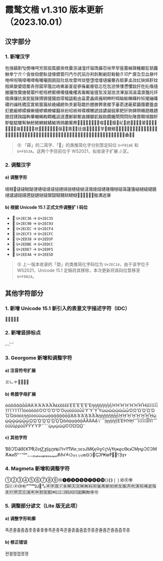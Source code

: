 # 霞鹜文楷 v1.310 版本更新（2023.10.01）

## 汉字部分

### 1. 新增汉字

㐌㑗㒹㔐㔕㔢㖦㗁㝑㞓㨫㩜㩵㬰㭠㯱㳽㶆㶈㶥㻞㻽㿚䂖䃿䍐䍑䔲䕒䗫䠕䡭䡾䢀䢁䨺䱀丵亇亣亽侌侳俲俷倝偼儫儮兿冃冎冭凥凨刅刾剆剸剻劎匑匔卪卭厃厡厹厺厽叄吀咃哰唲嗃噑噣噿嚸囄囇囦囻囼圱坁坆垔埁埮墍墯墵壃壝壧壨壵壾夣奌妀妅妜姀姧姾娹媍媻嫢嬑嬮孨孮寙寜尶岀岉岪崣嵏嵸嵾嶊嶻廥彽忈忔忥惉愥慺懘戄戠扜扢抋揝摓擜攦攺斄旝朁朤枔柅榙橪檿櫋櫡櫣欃欔歬歶毈毞氁氜洝淈湁溔滭潊澙澬灀灂灎灹炋煼熿燫犺狊狔狿猍猼獂獌獦玈瑹瓡瓥甀甶畗畟畾瘑瘣眀眒眝眲睔睮瞚瞱矝矨矲磞磼礸礿禴秏穚窋窴箾篃簬絯絻繘纞缹羙翣聐聸肣腲膫臩臮艐芓菙萮蒁蕝蕠蘛蘟蘷虀虙虰蛫蜄蝍蝚螑螹蟃蟉蟜蟟蠗蠽衭衯袑裖裶褋襥觽諕諩譨譺谽豖豝豻豿貏賏贕趐趡趫跇跮踕踘蹹軥輂輣輵輷轊轞逌逳邍鄛鄡鄪酓醳釂釠鋘鍧鐈鑨閛閜閰阰陼霣韅頄餟馯馿駹騉騕髾魶魾鯃鰅鰬鱊鱋鳷鵕鷛鸗麃𠀃𠄢𠆣𠐵𠔾𠙴𠜅𠠄𠺕𠾖𡍼𡚱𡟚𡦼𡴭𡵉𢌞𢙝𢨋𢩳𢬂𣁦𣅃𣎷𣙗𣱶𤆂𤏰𤝌𤟥𤰉𤴥𤵒𥘞𥘪𥘽𥙑𥧑𥰫𥾆𥿮𦤶𦬸𦳯𦻕𧈢𧉾𧶠𨊰𨊸𨑳𨘻𨙨𨚍𨩐𨱄𨷈𩇫𩨜𩴾𩻸𪚥𪣈𪫆𪮖𪯈𪱶𫍚𫎬𫏋𫓱𫘥𫚐𫚪𫛟𫞗𫞚𫞛𫞝𫠃𫤭𫦳𫧃𫧇𫧿𫭲𫰆𫶬𫹵𬁟𬑽𬓠𬔳𬘖𬡂𬳳𬽥𭙕𭴈𭷔𭻾𮀎𮇘𮱣𮱻𰁼𰒼𰓊𰓬𰗜𰠨𰦜𰬸𰮤𰰟𰰬𰹷𰽢𰽦𱁬𱇝𱇾

> ㊟ 「薛」的二简字、「𪀋」的类推简化字分别暂定码位 `U+F01AE` 和 `U+F053A`。这两个字目前位于 WS2021，拟收录于扩展 J 区。

### 2. 调整汉字

#### a) 调整字形

樈糡𧿬㒓䃮䡵䭔僆嗹噠塳墶搥摙撻撾槤橽檛澾瀡熢燵璉璡瓍瞇磓簻籧籩縋縺繨繾膸褳譴讁躂躚遰鎹鏈鐩鐽闥靆韃韆餸鰱鱁𡂫𦟪𧬪𨑮𨒒𨔿𩺬瀳逬㝩

#### b) 根据 Unicode 15.1 正式文件调整扩 I 码位

- 𮰵 `U+2EC36` -> `U+2EC35`
- 𮲓 `U+2EC90` -> `U+2EC93`
- 𮳴 `U+2ECEC` -> `U+2ECF4`
- 𮳼 `U+2ECF3` -> `U+2ECFC`
- 𮴿 `U+2ED38` -> `U+2ED3F`
- 𮷌 `U+2EDBE` -> `U+2EDCC`
- 𮷵 `U+2EDE7` -> `U+2EDF5`
- 𮹝 `U+2EE4A` -> `U+2EE5D`

> ㊟ 上一版本收录的「壆」的类推简化字码位为 `U+2EC14`，由于该字位于 WS2021，Unicode 15.1 定稿将其移除，本次更新将其码位暂移至 `U+F0024`。

## 其他字符部分

### 1. 新增 Unicode 15.1 新引入的表意文字描述字符（IDC）

⿼⿽⿾⿿㇯

### 2. 新增竖排标点

︗︘

### 3. Georgome 新增和调整字符

#### a) 注音符号扩展

ㆸㆹㆺㆼㆽㆾㆿ

#### b) 希腊字母扩展

ἀἁἂἃἄἅἆἇἈἉἊἋἌἍἎἏἐἑἒἓἔἕἘἙἚἛἜἝἠἡἢἣἤἥἦἧἨἩἪἫἬἭἮἯἰἱἲἳἴἵἶἷἸἹἺἻἼἽἾἿὀὁὂὃὄὅὈὉὊὋὌὍὐὑὒὓὔὕὖὗὙὛὝὟὠὡὢὣὤὥὦὧὨὩὪὫὬὭὮὯὰάὲέὴήὶίὸόὺύὼώᾀᾁᾂᾃᾄᾅᾆᾇᾈᾉᾊᾋᾌᾍᾎᾏᾐᾑᾒᾓᾔᾕᾖᾗᾘᾙᾚᾛᾜᾝᾞᾟᾠᾡᾢᾣᾤᾥᾦᾧᾨᾩᾪᾫᾬᾭᾮᾯᾰᾱᾲᾳᾴᾶᾷᾸᾹᾺΆᾼ᾽ι᾿῀῁ῂῃῄῆῇῈΈῊΉῌ῍῎῏ῐῑῒΐῖῗῘῙῚΊ῝῞῟ῠῡῢΰῤῥῦῧῨῩῪΎῬ῭΅`ῲῳῴῶῷῸΌῺΏῼ´῾

#### c) 其他字符

ƁƃƆƊƋƌƐƘƤƦƧƨƫƸƺǉȿɀɐʨʭˡͰͱͲͳͶͷͺͻͼͽͿΜϏϗϘϙϚϛϞϟϠϡϰϱϲϴϵ϶ϹϺϻϼϽϾϿМѪѫᴕẞⁱ⁺⁻⁼⁽⁾ⁿ₊₋₌₍₎ₐₑₒₓₔₕₖₗₘₙₚₛₜ₴∂√≜⌬⍶⍷⍸⍹⍺⏣ꓛↅↃⅼʲ₭₪₹⹕⹖⸮Ȝȝɂ

### 4. Magmeta 新增和调整字符

➀➁➂➃➄➅➆➇➈➉➊➋➌➍➎➏➐➑➒➓⟨⟩⟪⟫❲❳㉅㉆㉇🄪🄫🄬🄭🄮🅪🅫🅬🆐🆭🈀🈐🈑🈒🈓🈕🈖🈗🈘🈙🈚🈛🈜🈝🈞🈟🈠🈡🈢🈣🈤🈥🈦🈧🈨🈫🈯🈰🈱🈲🈳🈴🈵🈶🈸🈹🈺🈻🉀🉁🉂🉃🉄🉅🉆🉇🉈🉐🉑

### 5. 调整部分谚文（Lite 版无此项）

#### a) 调整字形轮廓

족존졸졺좀좁좃종좆좇좋죡죤죵죽준줄줅줆줌줍줏중쥰쥴쥼즌즐즘즙즛증

#### b) 修正错误

젼졀졈졉졌졍


